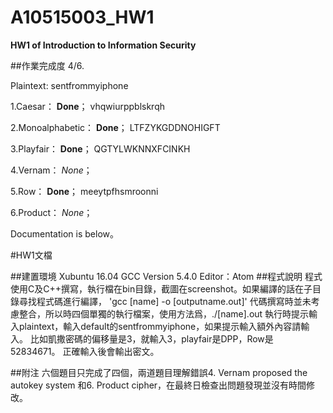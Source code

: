 # A10515003_HW1
**HW1 of Introduction to Information Security**

##作業完成度 4/6.

Plaintext: sentfrommyiphone

1.Caesar：         **Done**；
vhqwiurppblskrqh

2.Monoalphabetic： **Done**；
LTFZYKGDDNOHIGFT

3.Playfair：       **Done**；
QGTYLWKNNXFCINKH

4.Vernam：	    	*None*；

5.Row：			      **Done**；
meeytpfhsmroonni

6.Product：	   	*None*；

Documentation is below。

#HW1文檔

##建置環境
Xubuntu 16.04 GCC Version 5.4.0 Editor：Atom
##程式說明
程式使用C及C++撰寫，執行檔在bin目錄，截圖在screenshot。如果編譯的話在子目錄尋找程式碼進行編譯，
'gcc [name] -o [outputname.out]'
代碼撰寫時並未考慮整合，所以時四個單獨的執行檔案，使用方法爲，./[name].out
執行時提示輸入plaintext，輸入default的sentfrommyiphone，如果提示輸入額外內容請輸入。
比如凱撒密碼的偏移量是3，就輸入3，playfair是DPP，Row是 52834671。
正確輸入後會輸出密文。

##附注
六個題目只完成了四個，兩道題目理解錯誤4.	Vernam proposed the autokey system
和6.	Product cipher，在最終日檢查出問題發現並沒有時間修改。
